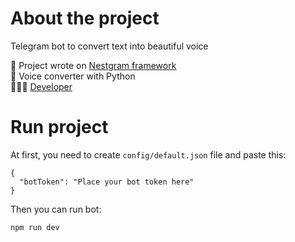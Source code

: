 # About the project

Telegram bot to convert text into beautiful voice

🤖 Project wrote on [Nestgram framework](https://degreetpro.gitbook.io/nestgram/)<br/>
🐍 Voice converter with Python<br/>
👨🏻‍💻 [Developer](https://t.me/degreet)

# Run project

At first, you need to create `config/default.json` file and paste this:

```
{
  "botToken": "Place your bot token here"
}
```

Then you can run bot:

```
npm run dev
```
